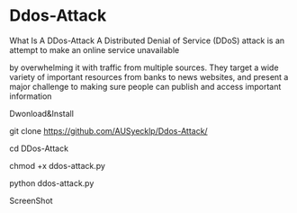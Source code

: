 # Ddos-Attack
What Is A DDos-Attack
A Distributed Denial of Service (DDoS) attack is an attempt to make an online service unavailable

by overwhelming it with traffic from multiple sources. They target a wide variety of important resources from banks to news websites, and present a major challenge to making sure people can publish and access important information

Dwonload&Install

git clone https://github.com/AUSyecklp/Ddos-Attack/

cd DDos-Attack

chmod +x ddos-attack.py

python ddos-attack.py

ScreenShot
